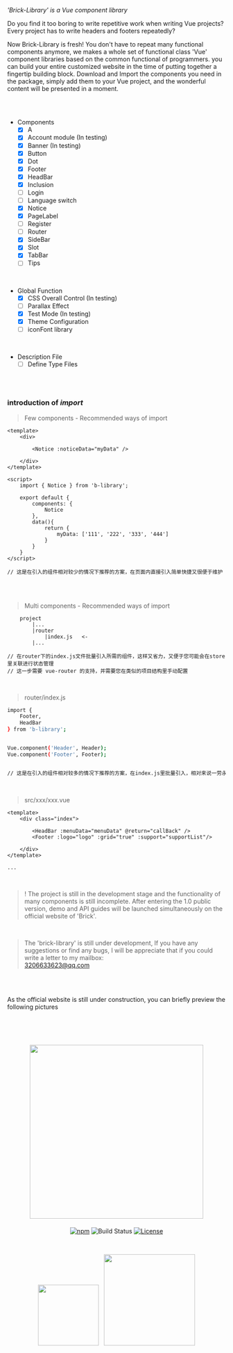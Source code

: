 
_'Brick-Library' is a Vue component library_<br/>

Do you find it too boring to write repetitive work when writing Vue projects? <br/> Every project has to write headers and footers repeatedly?<br/>

<!--

_'Library'makes a whole set of functional class 'Vue' component libraries based on the common functions of programmers, whether small to 'A' tags, large to automated'HeadBar' with'router'and dynamic effects, or templates for the entire page,'Library' has everything. We hope 'Brick Library' will bring some convenience to your work._

<br/>

-->

Now Brick-Library is fresh! You don't have to repeat many functional components anymore, we makes a whole set of functional class 'Vue' component libraries based on the common functional of programmers. you can build your entire customized website in the time of putting together a fingertip building block. Download and Import the components you need in the package, simply add them to your Vue project, and the wonderful content will be presented in a moment.

##

<br/>



<!--

>You can visit the following website to give a rough preview of the old version of 'Library' (some components are different, but the overall idea is the same).<br/>
><a href="http://123.57.41.38:8080/game_center/#/" target="_blank">Library preview(old)</a>

<br/>

-->

- Components
    - [x] A
    - [x] Account module (In testing)
    - [x] Banner (In testing)
    - [x] Button
    - [x] Dot
    - [x] Footer
    - [x] HeadBar      
    - [x] Inclusion
    - [ ] Login
    - [ ] Language switch
    - [x] Notice
    - [x] PageLabel 
    - [ ] Register
    - [ ] Router
    - [x] SideBar
    - [x] Slot
    - [x] TabBar
    - [ ] Tips   
  
<br/>
  
- Global Function
    - [x] CSS Overall Control (In testing)
    - [ ] Parallax Effect 
    - [x] Test Mode (In testing)
    - [x] Theme Configuration
    - [ ] iconFont library

<br/>

- Description File
    - [ ] Define Type Files

##

<br/>

### introduction of _import_

>Few components - Recommended ways of import
```
<template>
    <div>
 
        <Notice :noticeData="myData" />
        
    </div>
</template>

<script>
    import { Notice } from 'b-library';
 
    export default {
        components: {
            Notice
        },
        data(){
            return {
                myData: ['111', '222', '333', '444']
            }
        }
    }
</script>

// 这是在引入的组件相对较少的情况下推荐的方案，在页面内直接引入简单快捷又很便于维护 
```

<br/>
<br/>


>Multi components - Recommended ways of import   
```
    project
        |...
        |router
            |index.js   <-
        |...

// 在router下的index.js文件批量引入所需的组件，这样又省力，又便于您可能会在store里关联进行状态管理   
// 这一步需要 vue-router 的支持，并需要您在类似的项目结构里手动配置     
```

<br/>


> router/index.js
```bash
import { 
    Footer, 
    HeadBar 
} from 'b-library';


Vue.component('Header', Header);
Vue.component('Footer', Footer);


// 这是在引入的组件相对较多的情况下推荐的方案，在index.js里批量引入，相对来说一劳永逸
```

<br/>

>src/xxx/xxx.vue 

```
<template>
    <div class="index">
 
        <HeadBar :menuData="menuData" @return="callBack" />
        <Footer :logo="logo" :grid="true" :support="supportList"/>
        
    </div>
</template>

...

```

<br/>

> ! The project is still in the development stage and the functionality of many components is still incomplete. After entering the 1.0 public version, demo and API guides will be launched simultaneously on the official website of 'Brick'.



<br/>

>The 'brick-library' is still under development, If you have any suggestions or find any bugs, I will be appreciate that if you could write a letter to my mailbox:<br/>
>3206633623@qq.com

<br/>

<br/>




As the official website is still under construction, you can briefly preview the following pictures

<br/>

<br/>





<br/>
    
<p align="center">
    <img width="400" alt="" src="https://raw.githubusercontent.com/BobbleHatkjh/Vue_BuildingBlock/master/pic/100lllogo.png"/>
</p>



<p align="center" style="margin-top: 20px">
    <a href="https://www.npmjs.com/package/b-library" target="_blank"><img src="https://img.shields.io/npm/v/b-library.svg" alt="npm"></a>
    <img src="https://img.shields.io/circleci/project/github/vuejs/vue/dev.svg" alt="Build Status">
    <a href="https://github.com/BobbleHatkjh/VUE-Brick/blob/master/LICENSE" target="_blank"><img src="https://img.shields.io/npm/l/b-library.svg" alt="License"></a>
</p> 

<br/>

<p align="center">
    <a href="https://www.npmjs.com/package/b-library" target="_blank"><img width="140" alt="" src="https://raw.githubusercontent.com/BobbleHatkjh/Vue_BuildingBlock/master/pic/npm.png"/></a> &nbsp;
    <a href="https://github.com/BobbleHatkjh/VUE-Brick" target="_blank"><img width="210" alt="" src="https://raw.githubusercontent.com/BobbleHatkjh/Vue_BuildingBlock/master/pic/githubLogo.png"/></a> 
</p>